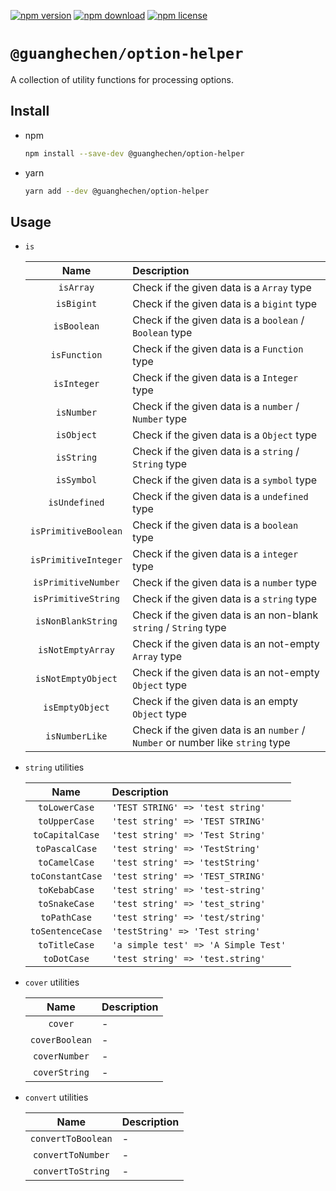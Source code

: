 [![npm version](https://img.shields.io/npm/v/@guanghechen/option-helper.svg)](https://www.npmjs.com/package/@guanghechen/option-helper)
[![npm download](https://img.shields.io/npm/dm/@guanghechen/option-helper.svg)](https://www.npmjs.com/package/@guanghechen/option-helper)
[![npm license](https://img.shields.io/npm/l/@guanghechen/option-helper.svg)](https://www.npmjs.com/package/@guanghechen/option-helper)


# `@guanghechen/option-helper`

A collection of utility functions for processing options.

## Install

* npm

  ```bash
  npm install --save-dev @guanghechen/option-helper
  ```

* yarn

  ```bash
  yarn add --dev @guanghechen/option-helper
  ```

## Usage


  * `is`

    Name                  | Description
    :--------------------:|:----------------------------------------------------------------
    `isArray`             | Check if the given data is a `Array` type
    `isBigint`            | Check if the given data is a `bigint` type
    `isBoolean`           | Check if the given data is a `boolean` / `Boolean` type
    `isFunction`          | Check if the given data is a `Function` type
    `isInteger`           | Check if the given data is a `Integer` type
    `isNumber`            | Check if the given data is a `number` / `Number` type
    `isObject`            | Check if the given data is a `Object` type
    `isString`            | Check if the given data is a `string` / `String` type
    `isSymbol`            | Check if the given data is a `symbol` type
    `isUndefined`         | Check if the given data is a `undefined` type
    `isPrimitiveBoolean`  | Check if the given data is a `boolean` type
    `isPrimitiveInteger`  | Check if the given data is a `integer` type
    `isPrimitiveNumber`   | Check if the given data is a `number` type
    `isPrimitiveString`   | Check if the given data is a `string` type
    `isNonBlankString`    | Check if the given data is an non-blank `string` / `String` type
    `isNotEmptyArray`     | Check if the given data is an not-empty `Array` type
    `isNotEmptyObject`    | Check if the given data is an not-empty `Object` type
    `isEmptyObject`       | Check if the given data is an empty `Object` type
    `isNumberLike`        | Check if the given data is an `number` / `Number` or number like `string` type


  * `string` utilities

    Name                  | Description
    :--------------------:|:---------------------------------------
    `toLowerCase`         | `'TEST STRING' => 'test string'`
    `toUpperCase`         | `'test string' => 'TEST STRING'`
    `toCapitalCase`       | `'test string' => 'Test String'`
    `toPascalCase`        | `'test string' => 'TestString'`
    `toCamelCase`         | `'test string' => 'testString'`
    `toConstantCase`      | `'test string' => 'TEST_STRING'`
    `toKebabCase`         | `'test string' => 'test-string'`
    `toSnakeCase`         | `'test string' => 'test_string'`
    `toPathCase`          | `'test string' => 'test/string'`
    `toSentenceCase`      | `'testString' => 'Test string'`
    `toTitleCase`         | `'a simple test' => 'A Simple Test'`
    `toDotCase`           | `'test string' => 'test.string'`

  * `cover` utilities

    Name                  | Description
    :--------------------:|:---------------------------------------
    `cover`               | -
    `coverBoolean`        | -
    `coverNumber`         | -
    `coverString`         | -

  * `convert` utilities

    Name                  | Description
    :--------------------:|:---------------------------------------
    `convertToBoolean`    | -
    `convertToNumber`     | -
    `convertToString`     | -
